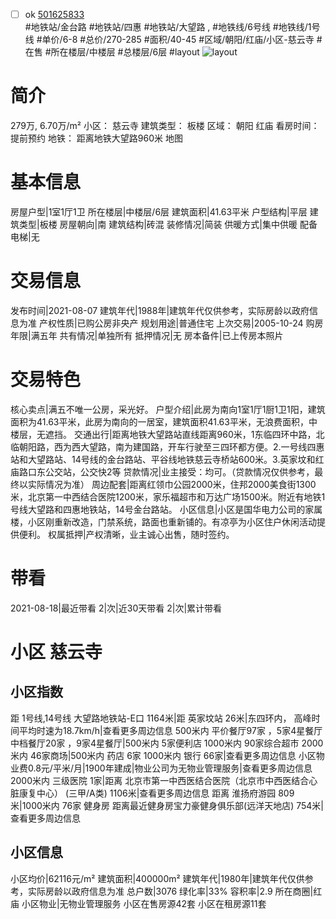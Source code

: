 - [ ] ok [501625833](https://bj.5i5j.com/ershoufang/501625833.html)  
 #地铁站/金台路 #地铁站/四惠 #地铁站/大望路 ,  #地铁线/6号线 #地铁线/1号线
#单价/6-8 #总价/270-285 #面积/40-45   #区域/朝阳/红庙/小区-慈云寺 #在售 #所在楼层/中楼层 #总楼层/6层 #layout 
![layout](http://image2a.5i5j.com/bdir/layout/198670.jpg_P5.jpg) 
# 简介 
 279万,  6.70万/m² 
小区： 慈云寺
建筑类型： 板楼
区域： 朝阳 红庙
看房时间： 提前预约
地铁： 距离地铁大望路960米 地图
# 基本信息 
 房屋户型|1室1厅1卫
所在楼层|中楼层/6层
建筑面积|41.63平米
户型结构|平层
建筑类型|板楼
房屋朝向|南
建筑结构|砖混
装修情况|简装
供暖方式|集中供暖
配备电梯|无
# 交易信息 
 发布时间|2021-08-07
建筑年代|1988年|建筑年代仅供参考，实际房龄以政府信息为准
产权性质|已购公房非央产
规划用途|普通住宅
上次交易|2005-10-24
购房年限|满五年
共有情况|单独所有
抵押情况|无
房本备件|已上传房本照片
# 交易特色 
 核心卖点|满五不唯一公房，采光好。
户型介绍|此房为南向1室1厅1厨1卫1阳，建筑面积为41.63平米，此房为南向的一居室，建筑面积41.63平米，无浪费面积，中楼层，无遮挡。
交通出行|距离地铁大望路站直线距离960米，1东临四环中路，北临朝阳路，西为西大望路，南为建国路，开车行驶至三四环都方便。2.一号线四惠站和大望路站、14号线的金台路站、平谷线地铁慈云寺桥站600米。3.英家坟和红庙路口东公交站，公交快2等
贷款情况|业主接受：均可。（贷款情况仅供参考，最终以实际情况为准）
周边配套|距离红领巾公园2000米，住邦2000美食街1300米，北京第一中西结合医院1200米，家乐福超市和万达广场1500米。附近有地铁1号线大望路和四惠地铁站，14号金台路站。
小区信息|小区是国华电力公司的家属楼，小区刚重新改造，门禁系统，路面也重新铺的。有凉亭为小区住户休闲活动提供便利。
权属抵押|产权清晰，业主诚心出售，随时签约。
# 带看 
 2021-08-18|最近带看	 2|次|近30天带看	 2|次|累计带看
# 小区 慈云寺
## 小区指数 
 距 1号线,14号线 大望路地铁站-E口 1164米|距 英家坟站 26米|东四环内， 高峰时间平均时速为18.7km/h|查看更多周边信息
500米内 平价餐厅97家 ，5家4星餐厅
中档餐厅20家 ，9家4星餐厅|500米内 5家便利店
1000米内 90家综合超市
2000米内 46家商场|500米内 药店 6家
1000米内 银行 66家|查看更多周边信息
小区物业费0.8元/平米/月|1900年建成|物业公司为无物业管理服务|查看更多周边信息
2000米内 三级医院 1家|距离 北京市第一中西医结合医院（北京市中西医结合心脏康复中心） (三甲/A类) 1106米|查看更多周边信息
距离 淮扬府游园 809米|1000米内 76家 健身房
距离最近健身房宝力豪健身俱乐部(远洋天地店) 754米|查看更多周边信息
## 小区信息 
 小区均价|62116元/m²
建筑面积|400000m²
建筑年代|1980年|建筑年代仅供参考，实际房龄以政府信息为准
总户数|3076
绿化率|33%
容积率|2.9
所在商圈|红庙
小区物业|无物业管理服务
小区在售房源42套
小区在租房源11套
